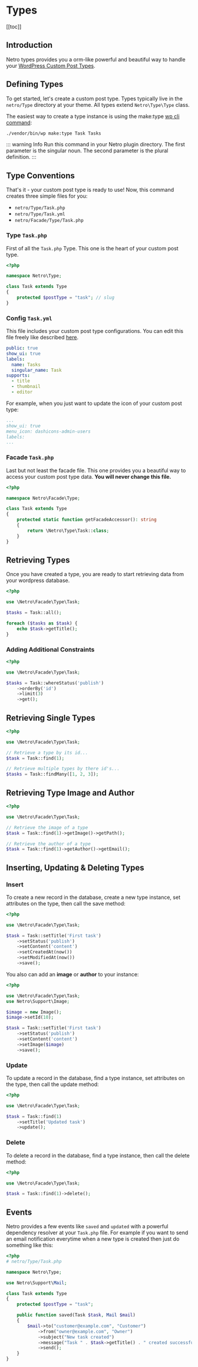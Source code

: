 # Types

[[toc]]

## Introduction

Netro types provides you a orm-like powerful and beautiful way to handle your [WordPress Custom Post Types](https://codex.wordpress.org/Post_Types).

## Defining Types

To get started, let's create a custom post type. Types typically live in the `netro/Type` directory at your theme.
All types extend `Netro\Type\Type` class.

The easiest way to create a type instance is using the make:type [wp cli command](https://wp-cli.org):

```bash
./vendor/bin/wp make:type Task Tasks
```

::: warning Info
Run this command in your Netro plugin directory. The first parameter is the singular noun. The second parameter is the plural definition.
:::

## Type Conventions

That's it - your custom post type is ready to use! Now, this command creates three simple files for you:

*   `netro/Type/Task.php`
*   `netro/Type/Task.yml`
*   `netro/Facade/Type/Task.php`
  
### Type `Task.php`

First of all the `Task.php` Type. This one is the heart of your custom post type.

```php
<?php

namespace Netro\Type;

class Task extends Type
{
    protected $postType = "task"; // slug 
}
```

### Config `Task.yml`

This file includes your custom post type configurations. You can edit this file freely like described [here](https://codex.wordpress.org/Function_Reference/register_post_type).

```yaml
public: true
show_ui: true
labels:
  name: Tasks
  singular_name: Task
supports:
  - title
  - thumbnail
  - editor
```

For example, when you just want to update the icon of your custom post type:

```yaml
...
show_ui: true
menu_icon: dashicons-admin-users
labels:
...
```

### Facade `Task.php`

Last but not least the facade file. This one provides you a beautiful way to access your custom post type data.
**You will never change this file.**

```php
<?php

namespace Netro\Facade\Type;

class Task extends Type
{
    protected static function getFacadeAccessor(): string
    {
        return \Netro\Type\Task::class;
    }
}
```

## Retrieving Types

Once you have created a type, you are ready to start retrieving data from your wordpress database.

```php
<?php

use \Netro\Facade\Type\Task;

$tasks = Task::all();

foreach ($tasks as $task) {
    echo $task->getTitle();
}
```

### Adding Additional Constraints

```php
<?php

use \Netro\Facade\Type\Task;

$tasks = Task::whereStatus('publish')
    ->orderBy('id')
    ->limit(3)
    ->get();
```

## Retrieving Single Types

```php
<?php

use \Netro\Facade\Type\Task;

// Retrieve a type by its id...
$task = Task::find(1);

// Retrieve multiple types by there id's...
$tasks = Task::findMany([1, 2, 3]);
```

## Retrieving Type Image and Author

```php
<?php

use \Netro\Facade\Type\Task;

// Retrieve the image of a type
$task = Task::find(1)->getImage()->getPath();

// Retrieve the author of a type
$task = Task::find(1)->getAuthor()->getEmail();
```

## Inserting, Updating & Deleting Types

### Insert

To create a new record in the database, create a new type instance, set attributes on the type, then call the save method:

```php
<?php

use \Netro\Facade\Type\Task;

$task = Task::setTitle('First task')
    ->setStatus('publish')
    ->setContent('content')
    ->setCreatedAt(now())
    ->setModifiedAt(now())
    ->save();
```

You also can add an **image** or **author** to your instance:

```php
<?php

use \Netro\Facade\Type\Task;
use Netro\Support\Image;

$image = new Image();
$image->setId(10);

$task = Task::setTitle('First task')
    ->setStatus('publish')
    ->setContent('content')
    ->setImage($image)
    ->save();
```

### Update

To update a record in the database, find a type instance, set attributes on the type, then call the update method:

```php
<?php

use \Netro\Facade\Type\Task;

$task = Task::find(1)
    ->setTitle('Updated task')
    ->update();
```

### Delete

To delete a record in the database, find a type instance, then call the delete method:

```php
<?php

use \Netro\Facade\Type\Task;

$task = Task::find(1)->delete();
```

## Events

Netro provides a few events like `saved` and `updated` with a powerful dependency resolver at your `Task.php` file.
For example if you want to send an email notification everytime when a new type is created then just do something like this:

```php
<?php
# netro/Type/Task.php

namespace Netro\Type;

use Netro\Support\Mail;

class Task extends Type
{
    protected $postType = "task";

    public function saved(Task $task, Mail $mail)
    {
        $mail->to("customer@example.com", "Customer")
            ->from("owner@example.com", "Owner")
            ->subject("New task created")
            ->message("Task " . $task->getTitle() . " created successfully")
            ->send();
    }
}
```